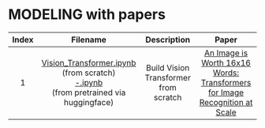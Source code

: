# MODELING with papers

| Index | Filename                  | Description                                                  | Paper | 
| :-----: | :-------------------------: | :------------------------------------------------------------: | :------------: |
| 1 | [Vision_Transformer.ipynb](https://github.com/MINED30/MODELING/blob/main/Vision_Transformer.ipynb)<br>(from scratch)<br>[-.ipynb](-)<br>(from pretrained via huggingface) | Build Vision Transformer from scratch  | [An Image is Worth 16x16 Words: Transformers for Image Recognition at Scale](https://arxiv.org/pdf/2010.11929.pdf) |
